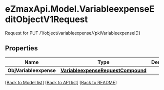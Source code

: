 # eZmaxApi.Model.VariableexpenseEditObjectV1Request
Request for PUT /1/object/variableexpense/{pkiVariableexpenseID}

## Properties

Name | Type | Description | Notes
------------ | ------------- | ------------- | -------------
**ObjVariableexpense** | [**VariableexpenseRequestCompound**](VariableexpenseRequestCompound.md) |  | 

[[Back to Model list]](../README.md#documentation-for-models) [[Back to API list]](../README.md#documentation-for-api-endpoints) [[Back to README]](../README.md)

